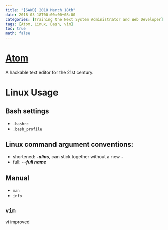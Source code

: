 ```yaml
---
title: "[SAWD] 2018 March 18th"
date: 2018-03-18T00:00:00+08:00
categories: [Training the Next System Administrator and Web Developer]
tags: [Atom, Linux, Bash, vim]
toc: true
math: false
---
```


# [Atom](https://superdanby.github.io/Blog/atom-text-editor.html)

A hackable text editor for the 21st century.

# Linux Usage

## Bash settings

-	`.bashrc`
-	`.bash_profile`

## Linux command argument conventions:

-	shortened: `-`***alias***, can stick together without a new `-`
-	full: `--`***full name***

## Manual

-	`man`
-	`info`

## `vim`

vi improved
